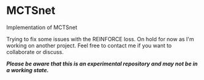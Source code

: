 # MCTSnet
Implementation of MCTSnet 

Trying to fix some issues with the REINFORCE loss. On hold for now as I'm working on another project.
Feel free to contact me if you want to collaborate or discuss.

***Please be aware that this is an experimental repository and may not be in a working state.***
